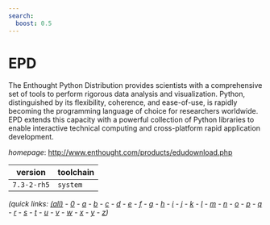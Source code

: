 ```yaml
---
search:
  boost: 0.5
---
```

# EPD

The Enthought Python Distribution provides scientists with a comprehensive set of tools to perform  rigorous data analysis and visualization. Python, distinguished by its flexibility, coherence, and ease-of-use,  is rapidly becoming the programming language of choice for researchers worldwide.  EPD extends this capacity with a powerful collection of Python libraries to enable interactive technical computing and  cross-platform rapid application development.

*homepage*: <http://www.enthought.com/products/edudownload.php>

version | toolchain
--------|----------
``7.3-2-rh5`` | ``system``


*(quick links: [(all)](../index.md) - [0](../0/index.md) - [a](../a/index.md) - [b](../b/index.md) - [c](../c/index.md) - [d](../d/index.md) - [e](../e/index.md) - [f](../f/index.md) - [g](../g/index.md) - [h](../h/index.md) - [i](../i/index.md) - [j](../j/index.md) - [k](../k/index.md) - [l](../l/index.md) - [m](../m/index.md) - [n](../n/index.md) - [o](../o/index.md) - [p](../p/index.md) - [q](../q/index.md) - [r](../r/index.md) - [s](../s/index.md) - [t](../t/index.md) - [u](../u/index.md) - [v](../v/index.md) - [w](../w/index.md) - [x](../x/index.md) - [y](../y/index.md) - [z](../z/index.md))*

